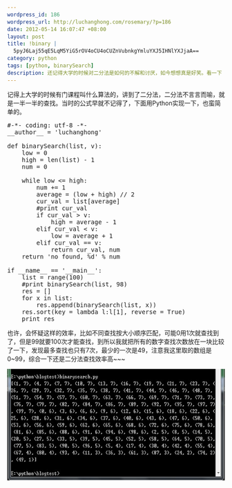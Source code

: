 ```yaml
--- 
wordpress_id: 186
wordpress_url: http://luchanghong.com/rosemary/?p=186
date: 2012-05-14 16:07:47 +08:00
layout: post
title: !binary |
  5pyJ6Laj55qE5LqM5YiG5rOV4oCU4oCUZnVubnkgYmluYXJ5IHNlYXJjaA==
category: python
tags: [python, binarySearch]
description: 还记得大学的时候对二分法是如何的不解和讨厌，如今想想真是好笑。看一下 python 中的 binarySearch 算法。
---
```

记得上大学的时候有门课程叫什么算法的，讲到了二分法，二分法不言言而喻，就是一半一半的查找。当时的公式早就不记得了，下面用Python实现一下，也蛮简单的。
<pre class="prettyprint">
#-*- coding: utf-8 -*-
__author__ = 'luchanghong'

def binarySearch(list, v):
    low = 0
    high = len(list) - 1
    num = 0

    while low &lt;= high:
        num += 1
        average = (low + high) // 2
        cur_val = list[average]
        #print cur_val
        if cur_val &gt; v:
            high = average - 1
        elif cur_val &lt; v:
            low = average + 1
        elif cur_val == v:
            return cur_val, num
    return 'no found, %d' % num

if __name__ == '__main__':
    list = range(100)
    #print binarySearch(list, 98)
    res = []
    for x in list:
        res.append(binarySearch(list, x))
    res.sort(key = lambda l:l[1], reverse = True)
    print res
</pre>
也许，会怀疑这样的效率，比如不同查找按大小顺序匹配，可能0用1次就查找到了，但是99就要100次才能查找，到所以我就把所有的数字查找次数放在一块比较了一下，发现最多查找也只有7次，最少的一次是49，注意我这里取的数组是0~99，综合一下还是二分法查找效率高~~~

<a href="/upload/2012/05/binary.jpg"><img class="alignnone size-full wp-image-191" title="binary" src="/upload/2012/05/binary.jpg" alt="" width="681" height="258" /></a>
